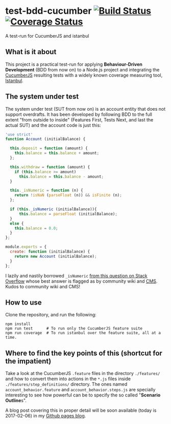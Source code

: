 # test-bdd-cucumber [![Build Status](https://travis-ci.org/gvisoc/test-bdd-cucumber.svg?branch=master)](https://travis-ci.org/gvisoc/test-bdd-cucumber)[![Coverage Status](https://coveralls.io/repos/github/gvisoc/test-bdd-cucumber/badge.svg?branch=master)](https://coveralls.io/github/gvisoc/test-bdd-cucumber?branch=master)
A test-run for CucumberJS and istanbul

## What is it about
This project is a practical test-run for applying **Behaviour-Driven Development** (BDD from now on) to a Node.js project and integrating the [CucumberJS](https://cucumber.io) resulting tests with a widely known coverage measuring tool, [Istanbul](https://github.com/gotwarlost/istanbul).

## The system under test
The system under test (SUT from now on) is an account entity that does not support overdrafts. It has been developed by following BDD to the full extent "from outside to inside" (Features First, Tests Next, and last the actual SUT) and the account code is just this:

```javascript
'use strict'
function Account (initialBalance) {

  this.deposit = function (amount) {
    this.balance = this.balance + amount;
  };

  this.withdraw = function (amount) {
    if (this.balance >= amount)
      this.balance = this.balance - amount;
  }

  this._isNumeric = function (n) {
    return !isNaN (parseFloat (n)) && isFinite (n);
  };

  if (this._isNumeric (initialBalance)){
      this.balance = parseFloat (initialBalance);
  }
  else {
    this.balance = 0.0;
  }
};

module.exports = {
  create: function (initialBalance) {
    return new Account (initialBalance);
  }
};
```

I lazily and nastily borrowed `_isNumeric` [from this question on Stack Overflow](http://stackoverflow.com/questions/18082/validate-decimal-numbers-in-javascript-isnumeric) whose best answer is flagged as by community wiki and [CMS](http://stackoverflow.com/users/5445). Kudos to community wiki and CMS!

## How to use
Clone the repository, and run the following:

```
npm install
npm run test      # To run only the CucumberJS feature suite
npm run coverage  # To run istanbul over the feature suite, all at a time.
```

## Where to find the key points of this (shortcut for the impatient)
Take a look at the CucumberJS `.feature` files in the directory `./features/` and how to convert them into actions in the `*.js` files inside `./features/step_definitions/` directory. The ones named `account_behavior.feature` and `account_behavior.steps.js` are specially interesting to see how powerful can be to specify the so called "**Scenario Outline**s".

A blog post covering this in proper detail will be soon available (today is 2017-02-06) in my [Github pages blog](http://gvisoc.com).
